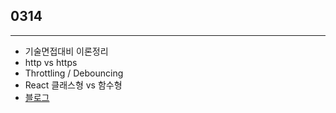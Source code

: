 ## 0314

---

- 기술면접대비 이론정리
- http vs https
- Throttling / Debouncing
- React 클래스형 vs 함수형
- [블로그](https://velog.io/@yeahzzl/http-vs-https)
